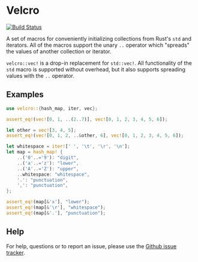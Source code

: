 # Velcro

[![Build Status](https://travis-ci.com/peterjoel/velcro.svg?branch=main)](https://travis-ci.com/peterjoel/velcro)

A set of macros for conveniently initializing collections from Rust's `std` and iterators. All of the macros support the unary `..` operator which "spreads"
the values of another collection or iterator.

`velcro::vec!` is a drop-in replacement for `std::vec!`. All functionality of
the `std` macro is supported without overhead, but it also supports spreading values with the `..` operator.

## Examples

```rust
use velcro::{hash_map, iter, vec};

assert_eq!(vec![0, 1, ..(2..7)], vec![0, 1, 2, 3, 4, 5, 6]);

let other = vec![3, 4, 5];
assert_eq!(vec![0, 1, 2, ..&other, 6], vec![0, 1, 2, 3, 4, 5, 6]);

let whitespace = iter![' ', '\t', '\r', '\n'];
let map = hash_map! {
    ..('0'..='9'): "digit",
    ..('a'..='z'): "lower",
    ..('A'..='Z'): "upper",
    ..whitespace: "whitespace",
    '.': "punctuation",
    ',': "punctuation",
};

assert_eq!(map[&'x'], "lower");
assert_eq!(map[&'\r'], "whitespace");
assert_eq!(map[&'.'], "punctuation");
```

## Help

For help, questions or to report an issue, please use the [Github issue tracker](https://github.com/peterjoel/velcro/issues).
